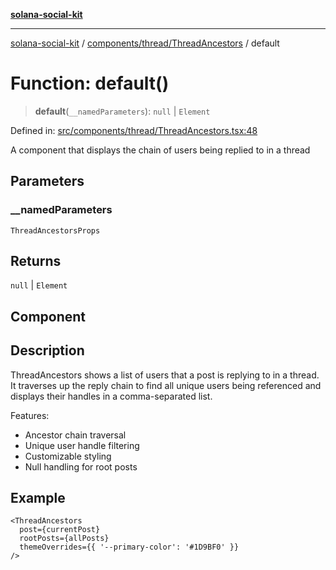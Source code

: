 [**solana-social-kit**](../../../../README.md)

***

[solana-social-kit](../../../../README.md) / [components/thread/ThreadAncestors](../README.md) / default

# Function: default()

> **default**(`__namedParameters`): `null` \| `Element`

Defined in: [src/components/thread/ThreadAncestors.tsx:48](https://github.com/SendArcade/solana-social-starter/blob/98f94bb63d3814df24512365f6ae706d273e698f/src/components/thread/ThreadAncestors.tsx#L48)

A component that displays the chain of users being replied to in a thread

## Parameters

### \_\_namedParameters

`ThreadAncestorsProps`

## Returns

`null` \| `Element`

## Component

## Description

ThreadAncestors shows a list of users that a post is replying to in a thread.
It traverses up the reply chain to find all unique users being referenced
and displays their handles in a comma-separated list.

Features:
- Ancestor chain traversal
- Unique user handle filtering
- Customizable styling
- Null handling for root posts

## Example

```tsx
<ThreadAncestors
  post={currentPost}
  rootPosts={allPosts}
  themeOverrides={{ '--primary-color': '#1D9BF0' }}
/>
```
